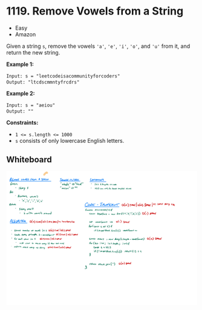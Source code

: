 # 1119. Remove Vowels from a String
- Easy
- Amazon

Given a string `s`, remove the vowels `'a'`, `'e'`, `'i'`, `'o'`, and `'u'` from it, and return the new string.

**Example 1:**
```
Input: s = "leetcodeisacommunityforcoders"
Output: "ltcdscmmntyfrcdrs"
```

**Example 2:**
```
Input: s = "aeiou"
Output: ""
```

**Constraints:**
- `1 <= s.length <= 1000`
- `s` consists of only lowercase English letters.

## Whiteboard
![Whiteboard Image][whiteboard-image]

<!-- Refs -->
[whiteboard-image]: whiteboard.jpg
